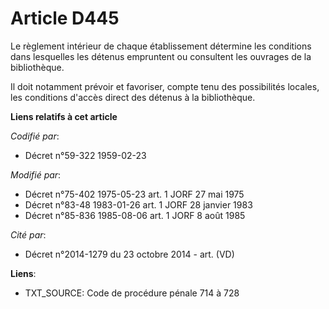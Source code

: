 # Article D445

Le règlement intérieur de chaque établissement détermine les conditions dans lesquelles les détenus empruntent ou consultent
les ouvrages de la bibliothèque.

Il doit notamment prévoir et favoriser, compte tenu des possibilités locales, les conditions d'accès direct des détenus à la
bibliothèque.

**Liens relatifs à cet article**

_Codifié par_:

  - Décret n°59-322 1959-02-23

_Modifié par_:

  - Décret n°75-402 1975-05-23 art. 1 JORF 27 mai 1975
  - Décret n°83-48 1983-01-26 art. 1 JORF 28 janvier 1983
  - Décret n°85-836 1985-08-06 art. 1 JORF 8 août 1985

_Cité par_:

  - Décret n°2014-1279 du 23 octobre 2014 - art. (VD)

**Liens**:

  - TXT_SOURCE: Code de procédure pénale 714 à 728
